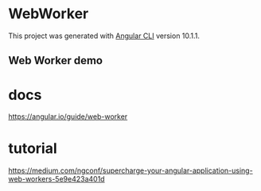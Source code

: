 # WebWorker

This project was generated with [Angular CLI](https://github.com/angular/angular-cli) version 10.1.1.

## Web Worker demo

# docs
https://angular.io/guide/web-worker

# tutorial
https://medium.com/ngconf/supercharge-your-angular-application-using-web-workers-5e9e423a401d